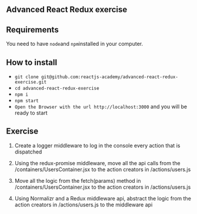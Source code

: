 ## Advanced React Redux exercise

## Requirements
You need to have `node`and `npm`installed in your computer.

## How to install

- `git clone git@github.com:reactjs-academy/advanced-react-redux-exercise.git`
- `cd advanced-react-redux-exercise`
- `npm i`
- `npm start`
- `Open the Browser with the url http://localhost:3000` and you will be ready to start


## Exercise

1. Create a logger middleware to log in the console every action that is dispatched

2. Using the redux-promise middleware, move all the api calls from the /containers/UsersContainer.jsx to the action creators in /actions/users.js

3. Move all the logic from the fetch(params) method in /containers/UsersContainer.jsx to the action creators in /actions/users.js

4. Using Normalizr and a Redux middleware api, abstract the logic from the action creators in /actions/users.js to the middleware api
